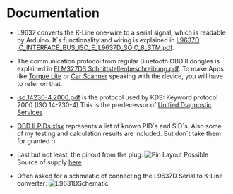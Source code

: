 # Documentation
* L9637 converts the K-Line one-wire to a serial signal, which is readable by Arduino.
It´s functionality and wiring is explained in [L9637D IC_INTERFACE_BUS_ISO_E_L9637D_SOIC_8_STM.pdf](https://github.com/HerrRiebmann/KDS2Bluetooth/blob/master/Documentation/L9637D%20IC_INTERFACE_BUS_ISO_E_L9637D_SOIC_8_STM.pdf).

* The communication protocol from regular Bluetooth OBD II dongles is explained in [ELM327DS Schnittstellenbeschreibung.pdf](https://github.com/HerrRiebmann/KDS2Bluetooth/blob/master/Documentation/ELM327DS%20Schnittstellenbeschreibung.pdf).
To make Apps like [Torque Lite](https://play.google.com/store/apps/details?id=org.prowl.torque&hl=de) or [Car Scanner](https://www.microsoft.com/de-de/store/apps/car-scanner-elm-obd2/9nblggh5lpx9) speaking with the device, you will have to refer on that.

* [iso.14230-4.2000.pdf](https://github.com/HerrRiebmann/KDS2Bluetooth/blob/master/Documentation/iso.14230-4.2000.pdf) is the protocol used by KDS: Keyword protocol 2000 (ISO 14-230-4)
This is the predecessor of [Unified Diagnostic Services](https://en.wikipedia.org/wiki/Unified_Diagnostic_Services)

* [OBD II PIDs.xlsx](https://github.com/HerrRiebmann/KDS2Bluetooth/blob/master/Documentation/OBD%20II%20PIDs.xlsx) represents a list of known PID´s and SID´s. Also some of my testing and calculation results are included. But don´t take them for granted :)

* Last but not least, the pinout from the plug:
![Pin Layout](https://github.com/HerrRiebmann/KDS2Bluetooth/blob/master/Documentation/Pin%20Layout.jpg)
Possible Source of supply [here](http://www.corsa-technic.com/item.php?item_id=341)

* Often asked for a schmeatic of connecting the L9637D Serial to K-Line converter:
![L9631DSchematic](https://github.com/HerrRiebmann/KDS2Bluetooth/blob/master/Documentation/Schematic%20L9637D.png)
